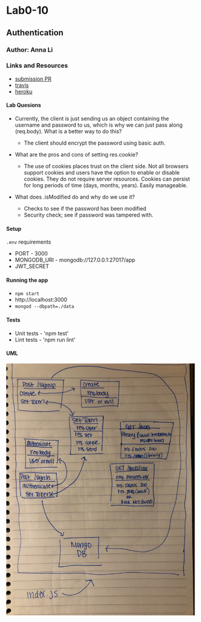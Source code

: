 # Lab0-10

## Authentication

### Author: Anna Li

### Links and Resources

- [submission PR](https://github.com/annali-401js/Lab-10/pull/1)
- [travis](https://travis-ci.com/annali-401js/Lab-10)
- [heroku](https://lab-10-auth.herokuapp.com/)

#### Lab Quesions
- Currently, the client is just sending us an object containing the username and password to us, which is why we can just pass along (req.body). What is a better way to do this? 
   - The client should encrypt the password using basic auth.

- What are the pros and cons of setting res.cookie?
   - The use of cookies places trust on the client side. Not all browsers support cookies and users have the option to enable or disable cookies. They do not require server resources. Cookies can persist for long periods of time (days, months, years). Easily manageable. 

- What does .isModified do and why do we use it?
   - Checks to see if the password has been modified
   - Security check; see if password was tampered with.

#### Setup
 `.env` requirements
- PORT - 3000
- MONGODB_URI - mongodb://127.0.0.1:27017/app
- JWT_SECRET

#### Running the app
- `npm start`
- http://localhost:3000
- `mongod --dbpath=./data`

#### Tests

- Unit tests - 'npm test'
- Lint tests - 'npm run lint'

#### UML

![UML Diagram](assets/Lab10-UML.jpg)
